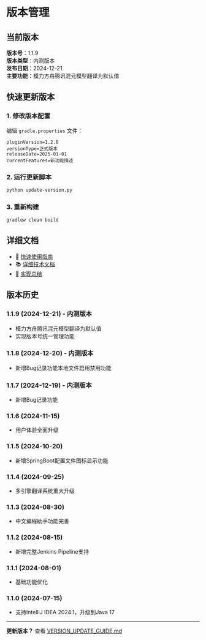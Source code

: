 # 版本管理

## 当前版本

**版本号**：1.1.9  
**版本类型**：内测版本  
**发布日期**：2024-12-21  
**主要功能**：模力方舟腾讯混元模型翻译为默认值

## 快速更新版本

### 1. 修改版本配置

编辑 `gradle.properties` 文件：

```properties
pluginVersion=1.2.0
versionType=正式版本
releaseDate=2025-01-01
currentFeatures=新功能描述
```

### 2. 运行更新脚本

```bash
python update-version.py
```

### 3. 重新构建

```bash
gradlew clean build
```

## 详细文档

- 📖 [快速使用指南](VERSION_UPDATE_GUIDE.md)
- 📚 [详细技术文档](docs/版本号统一管理方案.md)
- 📝 [实现总结](docs/版本号统一管理实现总结.md)

## 版本历史

### 1.1.9 (2024-12-21) - 内测版本
- 模力方舟腾讯混元模型翻译为默认值
- 实现版本号统一管理功能

### 1.1.8 (2024-12-20) - 内测版本
- 新增Bug记录功能本地文件启用禁用功能

### 1.1.7 (2024-12-19) - 内测版本
- 新增Bug记录功能

### 1.1.6 (2024-11-15)
- 用户体验全面升级

### 1.1.5 (2024-10-20)
- 新增SpringBoot配置文件图标显示功能

### 1.1.4 (2024-09-25)
- 多引擎翻译系统重大升级

### 1.1.3 (2024-08-30)
- 中文编程助手功能完善

### 1.1.2 (2024-08-15)
- 新增完整Jenkins Pipeline支持

### 1.1.1 (2024-08-01)
- 基础功能优化

### 1.1.0 (2024-07-15)
- 支持IntelliJ IDEA 2024.1，升级到Java 17

---

**更新版本？** 查看 [VERSION_UPDATE_GUIDE.md](VERSION_UPDATE_GUIDE.md)

